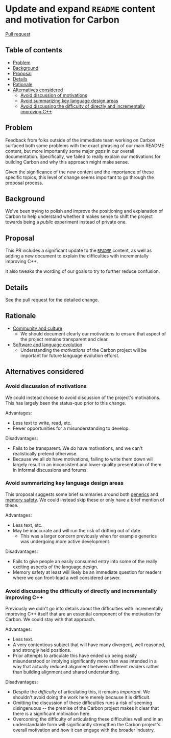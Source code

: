 # Update and expand `README` content and motivation for Carbon

<!--
Part of the Carbon Language project, under the Apache License v2.0 with LLVM
Exceptions. See /LICENSE for license information.
SPDX-License-Identifier: Apache-2.0 WITH LLVM-exception
-->

[Pull request](https://github.com/carbon-language/carbon-lang/pull/1270)

<!-- toc -->

## Table of contents

-   [Problem](#problem)
-   [Background](#background)
-   [Proposal](#proposal)
-   [Details](#details)
-   [Rationale](#rationale)
-   [Alternatives considered](#alternatives-considered)
    -   [Avoid discussion of motivations](#avoid-discussion-of-motivations)
    -   [Avoid summarizing key language design areas](#avoid-summarizing-key-language-design-areas)
    -   [Avoid discussing the difficulty of directly and incrementally improving C++](#avoid-discussing-the-difficulty-of-directly-and-incrementally-improving-c)

<!-- tocstop -->

## Problem

Feedback from folks outside of the immediate team working on Carbon surfaced
both some problems with the exact phrasing of our main README content, but more
importantly some major _gaps_ in our overall documentation. Specifically, we
failed to really explain our motivations for building Carbon and why this
approach might make sense.

Given the significance of the new content and the importance of these specific
topics, this level of change seems important to go through the proposal process.

## Background

We've been trying to polish and improve the positioning and explanation of
Carbon to help understand whether it makes sense to shift the project towards
being a _public_ experiment instead of private one.

## Proposal

This PR includes a significant update to the [`README`](/README.md) content, as
well as adding a new document to explain the difficulties with incrementally
improving C++.

It also tweaks the wording of our goals to try to further reduce confusion.

## Details

See the pull request for the detailed change.

## Rationale

-   [Community and culture](/docs/project/goals.md#community-and-culture)
    -   We should document clearly our motivations to ensure that aspect of the
        project remains transparent and clear.
-   [Software and language evolution](/docs/project/goals.md#software-and-language-evolution)
    -   Understanding the _motivations_ of the Carbon project will be important
        for future language evolution efforst.

## Alternatives considered

### Avoid discussion of motivations

We could instead choose to avoid discussion of the project's motivations. This
has largely been the status-quo prior to this change.

Advantages:

-   Less text to write, read, etc.
-   Fewer opportunities for a misunderstanding to develop.

Disadvantages:

-   Fails to be transparent. We _do_ have motivations, and we can't
    realistically pretend otherwise.
-   Because we all _do_ have motivations, failing to write them down will
    largely result in an inconsistent and lower-quality presentation of them in
    informal discussions and forums.

### Avoid summarizing key language design areas

This proposal suggests some brief summaries around both
[generics](/README.md#generics) and [memory safety](/README.md#memory-safety).
We could instead skip these or only have a brief mention of these.

Advantages:

-   Less text, etc.
-   May be inaccurate and will run the risk of drifting out of date.
    -   This was a larger concern previously when for example generics was
        undergoing more active development.

Disadvantages:

-   Fails to give people an easily consumed entry into some of the really
    exciting aspects of the language design.
-   Memory safety at least will likely be an immediate question for readers
    where we can front-load a well considered answer.

### Avoid discussing the difficulty of directly and incrementally improving C++

Previously we didn't go into details about the difficulties with incrementally
improving C++ itself that are an essential component of the motivation for
Carbon. We could stay with that approach.

Advantages:

-   Less text.
-   A very contentious subject that will have many divergent, well reasoned, and
    strongly held positions.
-   Prior attempts to articulate this have ended up being easily misunderstood
    or implying significantly more than was intended in a way that actually
    reduced alignment between different readers rather than building alignment
    and shared understanding.

Disadvantages:

-   Despite the _difficulty_ of articulating this, it remains _important_. We
    shouldn't avoid doing the work here merely because it is difficult.
-   Omitting the discussion of these difficulties runs a risk of seeming
    disingenuous -- the premise of the Carbon project makes it clear that there
    is a significant motivation here.
-   Overcoming the difficulty of articulating these difficulties well and in an
    understandable form will significantly strengthen the Carbon project's
    overall motivation and how it can engage with the broader industry.
